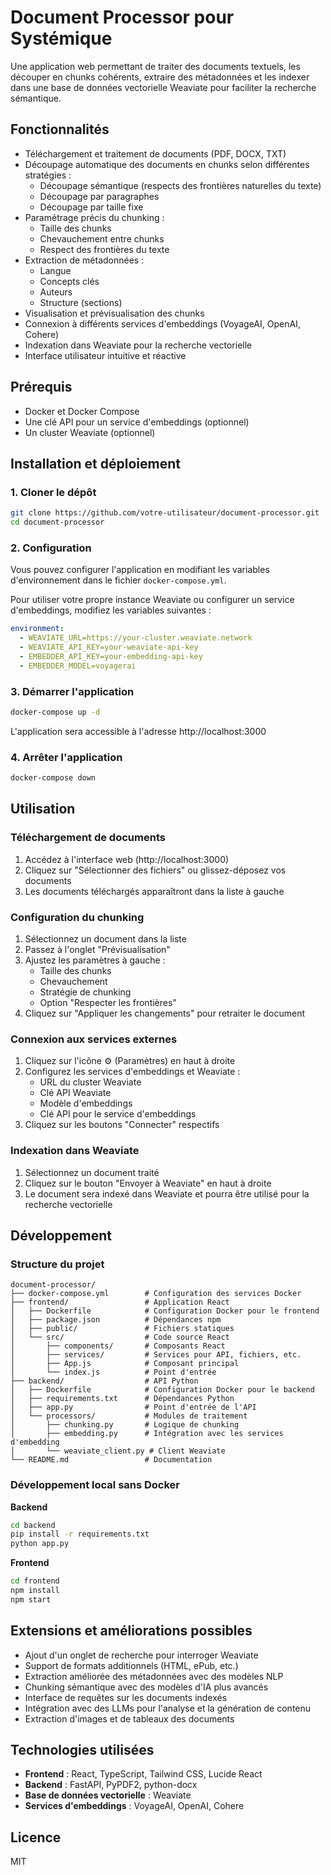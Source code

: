 # Document Processor pour Systémique

Une application web permettant de traiter des documents textuels, les découper en chunks cohérents, extraire des métadonnées et les indexer dans une base de données vectorielle Weaviate pour faciliter la recherche sémantique.

## Fonctionnalités

- Téléchargement et traitement de documents (PDF, DOCX, TXT)
- Découpage automatique des documents en chunks selon différentes stratégies :
  - Découpage sémantique (respects des frontières naturelles du texte)
  - Découpage par paragraphes
  - Découpage par taille fixe
- Paramétrage précis du chunking :
  - Taille des chunks
  - Chevauchement entre chunks
  - Respect des frontières du texte
- Extraction de métadonnées :
  - Langue
  - Concepts clés
  - Auteurs
  - Structure (sections)
- Visualisation et prévisualisation des chunks
- Connexion à différents services d'embeddings (VoyageAI, OpenAI, Cohere)
- Indexation dans Weaviate pour la recherche vectorielle
- Interface utilisateur intuitive et réactive

## Prérequis

- Docker et Docker Compose
- Une clé API pour un service d'embeddings (optionnel)
- Un cluster Weaviate (optionnel)

## Installation et déploiement

### 1. Cloner le dépôt

```bash
git clone https://github.com/votre-utilisateur/document-processor.git
cd document-processor
```

### 2. Configuration

Vous pouvez configurer l'application en modifiant les variables d'environnement dans le fichier `docker-compose.yml`.

Pour utiliser votre propre instance Weaviate ou configurer un service d'embeddings, modifiez les variables suivantes :

```yaml
environment:
  - WEAVIATE_URL=https://your-cluster.weaviate.network
  - WEAVIATE_API_KEY=your-weaviate-api-key
  - EMBEDDER_API_KEY=your-embedding-api-key
  - EMBEDDER_MODEL=voyagerai
```

### 3. Démarrer l'application

```bash
docker-compose up -d
```

L'application sera accessible à l'adresse http://localhost:3000

### 4. Arrêter l'application

```bash
docker-compose down
```

## Utilisation

### Téléchargement de documents

1. Accédez à l'interface web (http://localhost:3000)
2. Cliquez sur "Sélectionner des fichiers" ou glissez-déposez vos documents
3. Les documents téléchargés apparaîtront dans la liste à gauche

### Configuration du chunking

1. Sélectionnez un document dans la liste
2. Passez à l'onglet "Prévisualisation"
3. Ajustez les paramètres à gauche :
   - Taille des chunks
   - Chevauchement
   - Stratégie de chunking
   - Option "Respecter les frontières"
4. Cliquez sur "Appliquer les changements" pour retraiter le document

### Connexion aux services externes

1. Cliquez sur l'icône ⚙️ (Paramètres) en haut à droite
2. Configurez les services d'embeddings et Weaviate :
   - URL du cluster Weaviate
   - Clé API Weaviate
   - Modèle d'embeddings
   - Clé API pour le service d'embeddings
3. Cliquez sur les boutons "Connecter" respectifs

### Indexation dans Weaviate

1. Sélectionnez un document traité
2. Cliquez sur le bouton "Envoyer à Weaviate" en haut à droite
3. Le document sera indexé dans Weaviate et pourra être utilisé pour la recherche vectorielle

## Développement

### Structure du projet

```
document-processor/
├── docker-compose.yml        # Configuration des services Docker
├── frontend/                 # Application React
│   ├── Dockerfile            # Configuration Docker pour le frontend
│   ├── package.json          # Dépendances npm
│   ├── public/               # Fichiers statiques
│   └── src/                  # Code source React
│       ├── components/       # Composants React
│       ├── services/         # Services pour API, fichiers, etc.
│       ├── App.js            # Composant principal
│       └── index.js          # Point d'entrée
├── backend/                  # API Python
│   ├── Dockerfile            # Configuration Docker pour le backend
│   ├── requirements.txt      # Dépendances Python
│   ├── app.py                # Point d'entrée de l'API
│   └── processors/           # Modules de traitement
│       ├── chunking.py       # Logique de chunking
│       ├── embedding.py      # Intégration avec les services d'embedding
│       └── weaviate_client.py # Client Weaviate
└── README.md                 # Documentation
```

### Développement local sans Docker

**Backend**

```bash
cd backend
pip install -r requirements.txt
python app.py
```

**Frontend**

```bash
cd frontend
npm install
npm start
```

## Extensions et améliorations possibles

- Ajout d'un onglet de recherche pour interroger Weaviate
- Support de formats additionnels (HTML, ePub, etc.)
- Extraction améliorée des métadonnées avec des modèles NLP
- Chunking sémantique avec des modèles d'IA plus avancés
- Interface de requêtes sur les documents indexés
- Intégration avec des LLMs pour l'analyse et la génération de contenu
- Extraction d'images et de tableaux des documents

## Technologies utilisées

- **Frontend** : React, TypeScript, Tailwind CSS, Lucide React
- **Backend** : FastAPI, PyPDF2, python-docx
- **Base de données vectorielle** : Weaviate
- **Services d'embeddings** : VoyageAI, OpenAI, Cohere

## Licence

MIT